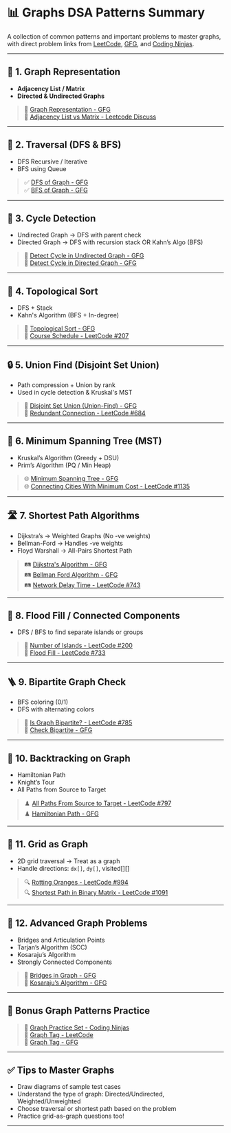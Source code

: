 # 📊 Graphs DSA Patterns Summary

A collection of common patterns and important problems to master graphs, with direct problem links from [LeetCode](https://leetcode.com/), [GFG](https://www.geeksforgeeks.org/), and [Coding Ninjas](https://www.codingninjas.com/).

---

## 🔗 1. Graph Representation

- **Adjacency List / Matrix**
- **Directed & Undirected Graphs**

> 🔹 [Graph Representation - GFG](https://www.geeksforgeeks.org/graph-and-its-representations/)  
> 🔹 [Adjacency List vs Matrix - Leetcode Discuss](https://leetcode.com/discuss/general-discussion/655708/graph-representation)

---

## 🧭 2. Traversal (DFS & BFS)

- DFS Recursive / Iterative
- BFS using Queue

> ✅ [DFS of Graph - GFG](https://www.geeksforgeeks.org/depth-first-search-or-dfs-for-a-graph/)  
> ✅ [BFS of Graph - GFG](https://www.geeksforgeeks.org/breadth-first-search-or-bfs-for-a-graph/)

---

## 🔄 3. Cycle Detection

- Undirected Graph → DFS with parent check
- Directed Graph → DFS with recursion stack OR Kahn’s Algo (BFS)

> 🔁 [Detect Cycle in Undirected Graph - GFG](https://www.geeksforgeeks.org/detect-cycle-undirected-graph/)  
> 🔁 [Detect Cycle in Directed Graph - GFG](https://www.geeksforgeeks.org/detect-cycle-in-a-graph/)

---

## 🔢 4. Topological Sort

- DFS + Stack
- Kahn's Algorithm (BFS + In-degree)

> 🧩 [Topological Sort - GFG](https://www.geeksforgeeks.org/topological-sorting/)  
> 🧩 [Course Schedule - LeetCode #207](https://leetcode.com/problems/course-schedule/)

---

## 🔒 5. Union Find (Disjoint Set Union)

- Path compression + Union by rank
- Used in cycle detection & Kruskal's MST

> 🔗 [Disjoint Set Union (Union-Find) - GFG](https://www.geeksforgeeks.org/disjoint-set-data-structures/)  
> 🔗 [Redundant Connection - LeetCode #684](https://leetcode.com/problems/redundant-connection/)

---

## 🌉 6. Minimum Spanning Tree (MST)

- Kruskal’s Algorithm (Greedy + DSU)
- Prim’s Algorithm (PQ / Min Heap)

> 🌐 [Minimum Spanning Tree - GFG](https://www.geeksforgeeks.org/minimum-spanning-tree/)  
> 🌐 [Connecting Cities With Minimum Cost - LeetCode #1135](https://leetcode.com/problems/connecting-cities-with-minimum-cost/)

---

## 🛣 7. Shortest Path Algorithms

- Dijkstra’s → Weighted Graphs (No -ve weights)
- Bellman-Ford → Handles -ve weights
- Floyd Warshall → All-Pairs Shortest Path

> 🛤 [Dijkstra's Algorithm - GFG](https://www.geeksforgeeks.org/dijkstras-shortest-path-algorithm/)  
> 🛤 [Bellman Ford Algorithm - GFG](https://www.geeksforgeeks.org/bellman-ford-algorithm-dp-23/)  
> 🛤 [Network Delay Time - LeetCode #743](https://leetcode.com/problems/network-delay-time/)

---

## 🔄 8. Flood Fill / Connected Components

- DFS / BFS to find separate islands or groups

> 🧱 [Number of Islands - LeetCode #200](https://leetcode.com/problems/number-of-islands/)  
> 🧱 [Flood Fill - LeetCode #733](https://leetcode.com/problems/flood-fill/)

---

## 🪜 9. Bipartite Graph Check

- BFS coloring (0/1)
- DFS with alternating colors

> 🔸 [Is Graph Bipartite? - LeetCode #785](https://leetcode.com/problems/is-graph-bipartite/)  
> 🔸 [Check Bipartite - GFG](https://www.geeksforgeeks.org/bipartite-graph/)

---

## 🔄 10. Backtracking on Graph

- Hamiltonian Path
- Knight’s Tour
- All Paths from Source to Target

> ♟️ [All Paths From Source to Target - LeetCode #797](https://leetcode.com/problems/all-paths-from-source-to-target/)  
> ♟️ [Hamiltonian Path - GFG](https://www.geeksforgeeks.org/hamiltonian-path-using-backtracking/)

---

## 🧱 11. Grid as Graph

- 2D grid traversal → Treat as a graph
- Handle directions: `dx[]`, `dy[]`, visited[][]

> 🔍 [Rotting Oranges - LeetCode #994](https://leetcode.com/problems/rotting-oranges/)  
> 🔍 [Shortest Path in Binary Matrix - LeetCode #1091](https://leetcode.com/problems/shortest-path-in-binary-matrix/)

---

## 🧠 12. Advanced Graph Problems

- Bridges and Articulation Points
- Tarjan’s Algorithm (SCC)
- Kosaraju’s Algorithm
- Strongly Connected Components

> 🧬 [Bridges in Graph - GFG](https://www.geeksforgeeks.org/bridge-in-a-graph/)  
> 🧬 [Kosaraju’s Algorithm - GFG](https://www.geeksforgeeks.org/strongly-connected-components/)

---

## 📘 Bonus Graph Patterns Practice

> 🧩 [Graph Practice Set - Coding Ninjas](https://www.codingninjas.com/studio/library/graphs-dsa)  
> 🧩 [Graph Tag - LeetCode](https://leetcode.com/tag/graph/)  
> 🧩 [Graph Tag - GFG](https://www.geeksforgeeks.org/fundamentals-of-algorithms/#Graph)

---

## ✅ Tips to Master Graphs

- Draw diagrams of sample test cases
- Understand the type of graph: Directed/Undirected, Weighted/Unweighted
- Choose traversal or shortest path based on the problem
- Practice grid-as-graph questions too!

---

